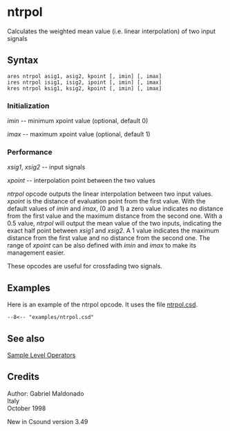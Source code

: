 <!--
id:ntrpol
category:Signal Modifiers:Sample Level Operators
-->
# ntrpol
Calculates the weighted mean value (i.e. linear interpolation) of two input signals

## Syntax
``` csound-orc
ares ntrpol asig1, asig2, kpoint [, imin] [, imax]
ires ntrpol isig1, isig2, ipoint [, imin] [, imax]
kres ntrpol ksig1, ksig2, kpoint [, imin] [, imax]
```

### Initialization

_imin_ -- minimum xpoint value (optional, default 0)

_imax_ -- maximum xpoint value (optional, default 1)

### Performance

_xsig1_, _xsig2_ -- input signals

_xpoint_ -- interpolation point between the two values

_ntrpol_ opcode outputs the linear interpolation between two input values. _xpoint_ is the distance of evaluation point from the first value. With the default values of _imin_ and _imax_, (0 and 1) a zero value indicates no distance from the first value and the maximum distance from the second one. With a 0.5 value, _ntrpol_ will output the mean value of the two inputs, indicating the exact half point between _xsig1_ and _xsig2_. A 1 value indicates the maximum distance from the first value and no distance from the second one. The range of _xpoint_ can be also defined with _imin_ and _imax_ to make its management easier.

These opcodes are useful for crossfading two signals.

## Examples

Here is an example of the ntrpol opcode. It uses the file [ntrpol.csd](../../examples/ntrpol.csd).

``` csound-csd title="Example of the ntrpol opcode." linenums="1"
--8<-- "examples/ntrpol.csd"
```

## See also

[Sample Level Operators](../../sigmod/sample)

## Credits

Author: Gabriel Maldonado<br>
Italy<br>
October 1998<br>

New in Csound version 3.49
